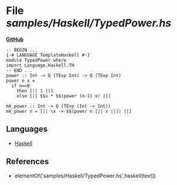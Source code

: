 # File _samples/Haskell/TypedPower.hs_
**[GitHub](https://github.com/softlang/yas/blob/master/samples/Haskell/TypedPower.hs)**
```
-- BEGIN ...
{-# LANGUAGE TemplateHaskell #-}
module TypedPower where
import Language.Haskell.TH
-- END ...
power :: Int -> Q (TExp Int) -> Q (TExp Int)
power n x =
  if n==0
    then [|| 1 ||]
    else [|| $$x * $$(power (n-1) x) ||]

mk_power :: Int -> Q (TExp (Int -> Int))
mk_power n = [|| \x -> $$(power n [|| x ||]) ||]
```

## Languages
* [Haskell](../languages/Haskell.md)

## References
* elementOf('samples/Haskell/TypedPower.hs',haskell(text))
